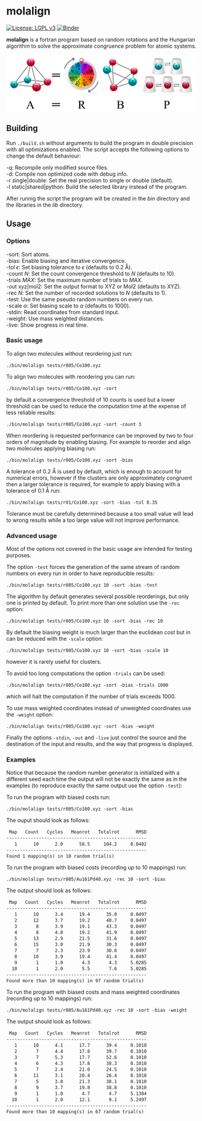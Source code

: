 molalign
========
[![License: LGPL v3](https://img.shields.io/badge/License-LGPL_v3-blue.svg)](https://www.gnu.org/licenses/lgpl-3.0)
[![Binder](https://mybinder.org/badge_logo.svg)](https://mybinder.org/v2/gh/qcuaeh/molalign.git/HEAD?labpath=tests)

**molalign** is a fortran program based on random rotations and the Hungarian algorithm to solve the approximate congruence problem for atomic systems.

![graphic1](assets/graphic1.png)

Building
--------

Run `./build.sh` without arguments to build the program in double
precision with all optimizations enabled. The script accepts the
following options to change the default behaviour:

-q: Recompile only modified source files.  
-d: Compile non optimized code with debug info.  
-r single|double: Set the real precision to single or double (default).  
-l static|shared|python: Build the selected library instead of the program.  

After runnig the script the program will be created in the *bin* directory and the libraries in the *lib* directory.

Usage
-----

### Options

-sort: Sort atoms.  
-bias: Enable biasing and iterative convergence.  
-tol *ϵ*: Set biasing tolerance to *ϵ* (defaults to 0.2 Å).  
-count *N*: Set the count convergence threshold to *N* (defaults to 10).  
-trials *MAX*: Set the maximum number of trials to *MAX*.  
-out xyz|mol2: Set the output format to XYZ or Mol2 (defaults to XYZ).  
-rec *N*: Set the number of recorded solutions to *N* (defaults to 1).  
-test: Use the same pseudo random numbers on every run.  
-scale *α*: Set biasing scale to *α* (defaults to 1000).  
-stdin: Read coordinates from standard input.  
-weight: Use mass weighted distances.  
-live: Show progress in real time.  
 
### Basic usage

To align two molecules without reordering just run:

    ./bin/molalign tests/r005/Co100.xyz

To align two molecules with reordering you can run:

    ./bin/molalign tests/r005/Co100.xyz -sort

by default a convergence threshold of 10 counts is used but a lower threshold
can be used to reduce the computation time at the expense of less reliable
results:

    ./bin/molalign tests/r005/Co100.xyz -sort -count 3

When reordering is requested performance can be improved by two to four orders
of magnitude by enabling biasing. For example to reorder and align two molecules
applying biasing run:

    ./bin/molalign tests/r005/Co100.xyz -sort -bias

A tolerance of 0.2 Å is used by default, which is enough to account for numerical
errors, however if the clusters are only approximately congruent then a larger
tolerance is required, for example to apply biasing with a tolerance of 0.1 Å run:

    ./bin/molalign tests/r01/Co100.xyz -sort -bias -tol 0.35

Tolerance must be carefully determined because a too small value will lead to
wrong results while a too large value will not improve performance.

### Advanced usage

Most of the options not covered in the basic usage are intended for testing purposes.

The option `-test` forces the generation of the same stream of random numbers on
every run in order to have reproducible results:

    ./bin/molalign tests/r005/Co100.xyz 10 -sort -bias -test

The algorithm by default generates several possible reorderings, but only one is
printed by default. To print more than one solution use the `-rec` option:

    ./bin/molalign tests/r005/Co100.xyz 10 -sort -bias -rec 10

By default the biasing weight is much larger than the euclidean cost but
in can be reduced with the `-scale` option:

    ./bin/molalign tests/r005/Co100.xyz 10 -sort -bias -scale 10

however it is rarely useful for clusters.

To avoid too long computations the option `-trials` can be used:

    ./bin/molalign tests/r005/Co100.xyz -sort -bias -trials 1000

which will halt the computation if the number of trials exceeds 1000.

To use mass weighted coordinates instead of unweighted coordinates use the
`-weight` option:

    ./bin/molalign tests/r005/Co100.xyz -sort -bias -weight

Finally the options `-stdin`, `-out` and `-live` just control the source and the
destination of the input and results, and the way that progress is displayed.

### Examples

Notice that because the random number generator is initialized with a different
seed each time the output will not be exactly the same as in the examples (to
reproduce exactly the same output use the option `-test`):

To run the program with biased costs run:

    ./bin/molalign tests/r005/Co100.xyz -sort -bias
 
The ouput should look as follows:

     Map   Count   Cycles   Meanrot   Totalrot      RMSD
    ----------------------------------------------------
       1      10      2.0      58.5     104.2     0.0482
    ----------------------------------------------------
    Found 1 mapping(s) in 10 random trial(s)

To run the program with biased costs (recording up to 10 mappings) run:

    ./bin/molalign tests/r005/Au161Pd40.xyz -rec 10 -sort -bias

The output should look as follows:

     Map   Count   Cycles   Meanrot   Totalrot      RMSD
    ----------------------------------------------------
       1      10      3.4      19.4      35.0     0.0497
       2      12      3.7      19.2      40.7     0.0497
       3       8      3.9      19.1      43.3     0.0497
       4       8      4.0      19.2      41.9     0.0497
       5      13      2.9      21.5      31.6     0.0497
       6      15      3.0      21.9      30.3     0.0497
       7       7      2.3      23.9      30.8     0.0497
       8      10      3.9      19.4      41.4     0.0497
       9       1      1.0       4.3       4.3     5.0285
      10       1      2.0       5.5       7.6     5.0285
    ----------------------------------------------------
    Found more than 10 mapping(s) in 97 random trial(s)

To run the program with biased costs and mass weighted coordinates (recording up to 10 mappings) run:

    ./bin/molalign tests/r005/Au161Pd40.xyz -rec 10 -sort -bias -weight

The output should look as follows:

     Map   Count   Cycles   Meanrot   Totalrot      RMSD
    ----------------------------------------------------
       1      10      4.1      17.7      39.4     0.1010
       2       7      4.4      17.8      39.7     0.1010
       3       7      5.3      17.7      52.6     0.1010
       4       6      4.3      17.8      38.3     0.1010
       5       7      2.4      21.0      24.5     0.1010
       6      11      3.1      20.4      26.4     0.1010
       7       5      3.0      21.3      38.1     0.1010
       8       9      3.7      19.8      38.8     0.1010
       9       1      1.0       4.7       4.7     5.1384
      10       1      2.0      12.1       9.1     5.2497
    ----------------------------------------------------
    Found more than 10 mapping(s) in 67 random trial(s)

